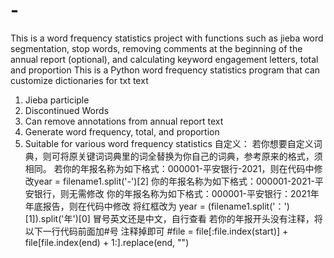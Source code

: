 # -
This is a word frequency statistics project with functions such as jieba word segmentation, stop words, removing comments at the beginning of the annual report (optional), and calculating keyword engagement letters, total and proportion
This is a Python word frequency statistics program that can customize dictionaries for txt text
1. Jieba participle
2. Discontinued Words
3. Can remove annotations from annual report text
4. Generate word frequency, total, and proportion
5. Suitable for various word frequency statistics
自定义：
若你想要自定义词典，则可将原关键词词典里的词全替换为你自己的词典，参考原来的格式，须相同。
若你的年报名称为如下格式：000001-平安银行-2021，则在代码中修改year = filename1.split('-')[2]
你的年报名称为如下格式：000001-2021-平安银行，则无需修改
你的年报名称为如下格式：000001-平安银行：2021年年底报告，则在代码中修改
将红框改为   year = (filename1.split('：')[1]).split('年')[0] 
冒号英文还是中文，自行查看
若你的年报开头没有注释，将以下一行代码前面加#号 注释掉即可
#file = file[:file.index(start)] + file[file.index(end) + 1:].replace(end, "")
